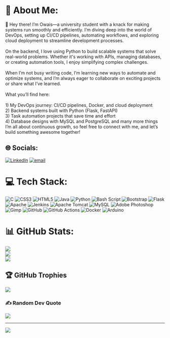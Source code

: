 # 💫 About Me:
👋 Hey there! I’m Owais—a university student with a knack for making systems run smoothly and efficiently. I’m diving deep into the world of DevOps, setting up CI/CD pipelines, automating workflows, and exploring cloud deployment to streamline development processes.<br><br>On the backend, I love using Python to build scalable systems that solve real-world problems. Whether it's working with APIs, managing databases, or creating automation tools, I enjoy simplifying complex challenges.<br><br>When I’m not busy writing code, I’m learning new ways to automate and optimize systems, and I’m always eager to collaborate on exciting projects or share what I’ve learned.<br><br>What you’ll find here:<br><br>1) My DevOps journey: CI/CD pipelines, Docker, and cloud deployment<br>2) Backend systems built with Python (Flask, FastAPI)<br>3) Task automation projects that save time and effort<br>4) Database designs with MySQL and PostgreSQL and many more things<br>I’m all about continuous growth, so feel free to connect with me, and let’s build something awesome together!


## 🌐 Socials:
[![LinkedIn](https://img.shields.io/badge/LinkedIn-%230077B5.svg?logo=linkedin&logoColor=white)](https://linkedin.com/in/owaisshafi) [![email](https://img.shields.io/badge/Email-D14836?logo=gmail&logoColor=white)](mailto:owais786549@gmail.com) 

# 💻 Tech Stack:
![C](https://img.shields.io/badge/c-%2300599C.svg?style=for-the-badge&logo=c&logoColor=white) ![CSS3](https://img.shields.io/badge/css3-%231572B6.svg?style=for-the-badge&logo=css3&logoColor=white) ![HTML5](https://img.shields.io/badge/html5-%23E34F26.svg?style=for-the-badge&logo=html5&logoColor=white) ![Java](https://img.shields.io/badge/java-%23ED8B00.svg?style=for-the-badge&logo=openjdk&logoColor=white) ![Python](https://img.shields.io/badge/python-3670A0?style=for-the-badge&logo=python&logoColor=ffdd54) ![Bash Script](https://img.shields.io/badge/bash_script-%23121011.svg?style=for-the-badge&logo=gnu-bash&logoColor=white) ![Bootstrap](https://img.shields.io/badge/bootstrap-%238511FA.svg?style=for-the-badge&logo=bootstrap&logoColor=white) ![Flask](https://img.shields.io/badge/flask-%23000.svg?style=for-the-badge&logo=flask&logoColor=white) ![Apache](https://img.shields.io/badge/apache-%23D42029.svg?style=for-the-badge&logo=apache&logoColor=white) ![Jenkins](https://img.shields.io/badge/jenkins-%232C5263.svg?style=for-the-badge&logo=jenkins&logoColor=white) ![Apache Tomcat](https://img.shields.io/badge/apache%20tomcat-%23F8DC75.svg?style=for-the-badge&logo=apache-tomcat&logoColor=black) ![MySQL](https://img.shields.io/badge/mysql-4479A1.svg?style=for-the-badge&logo=mysql&logoColor=white) ![Adobe Photoshop](https://img.shields.io/badge/adobe%20photoshop-%2331A8FF.svg?style=for-the-badge&logo=adobe%20photoshop&logoColor=white) ![Gimp](https://img.shields.io/badge/Gimp-657D8B?style=for-the-badge&logo=gimp&logoColor=FFFFFF) ![GitHub](https://img.shields.io/badge/github-%23121011.svg?style=for-the-badge&logo=github&logoColor=white) ![GitHub Actions](https://img.shields.io/badge/github%20actions-%232671E5.svg?style=for-the-badge&logo=githubactions&logoColor=white) ![Docker](https://img.shields.io/badge/docker-%230db7ed.svg?style=for-the-badge&logo=docker&logoColor=white) ![Arduino](https://img.shields.io/badge/-Arduino-00979D?style=for-the-badge&logo=Arduino&logoColor=white)
# 📊 GitHub Stats:
![](https://github-readme-stats.vercel.app/api?username=owais-shafi&theme=nightowl&hide_border=true&include_all_commits=true&count_private=false)<br/>
![](https://github-readme-streak-stats.herokuapp.com/?user=owais-shafi&theme=nightowl&hide_border=true)<br/>
![](https://github-readme-stats.vercel.app/api/top-langs/?username=owais-shafi&theme=nightowl&hide_border=true&include_all_commits=true&count_private=false&layout=compact)

## 🏆 GitHub Trophies
![](https://github-profile-trophy.vercel.app/?username=owais-shafi&theme=radical&no-frame=false&no-bg=true&margin-w=4)

### ✍️ Random Dev Quote
![](https://quotes-github-readme.vercel.app/api?type=horizontal&theme=radical)

---
[![](https://visitcount.itsvg.in/api?id=owais-shafi&icon=0&color=0)](https://visitcount.itsvg.in)

<!-- Proudly created with GPRM ( https://gprm.itsvg.in ) -->
